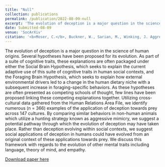 ```yaml
---
title: "Null"
collection: publications
permalink: /publication/2022-08-09-null
excerpt: 'The evolution of deception is a major question in the science of human origins. Several hypotheses have been proposed for its evolution. As part of a suite of cognitive traits, these explanations are often packaged under either the Social Brain Hypothesis, which seeks to explain the current adaptive use of this suite of cognitive traits in human social contexts, and the Foraging Brain Hypothesis, which seeks to explain how external environmental drivers led to a change in the human dietary niche with a subsequent increase in foraging-specific behaviors. As these hypotheses are often presented as competing schools of thought, few lines have been proposed linking these competing explanations together. Utilizing cross-cultural data gathered from the Human Relations Area File, we identify numerous (n = 366) examples of the application of deception towards prey across 147 cultures. By comparing similar behaviors in non-human animals which utilize a hunting strategy known as aggressive mimicry, we suggest a potential pathway through which the evolution of deception may have taken place. Rather than deception evolving within social contexts, we suggest social applications of deception in humans could have evolved from an original context of these applications towards prey. We discuss this framework with regards to the evolution of other mental traits including language, theory of mind, and empathy.'
date: Submitted-08-09
venue: 'SocArXiv'
citation: '<b>Moser, C.</b>, Buckner, W., Sarian, M., Winking, J. Aggressive Mimicry and the Evolution of the Human Cognitive Niche. <i>Submitted.</i>'
---
```

The evolution of deception is a major question in the science of human origins. Several hypotheses have been proposed for its evolution. As part of a suite of cognitive traits, these explanations are often packaged under either the Social Brain Hypothesis, which seeks to explain the current adaptive use of this suite of cognitive traits in human social contexts, and the Foraging Brain Hypothesis, which seeks to explain how external environmental drivers led to a change in the human dietary niche with a subsequent increase in foraging-specific behaviors. As these hypotheses are often presented as competing schools of thought, few lines have been proposed linking these competing explanations together. Utilizing cross-cultural data gathered from the Human Relations Area File, we identify numerous (n = 366) examples of the application of deception towards prey across 147 cultures. By comparing similar behaviors in non-human animals which utilize a hunting strategy known as aggressive mimicry, we suggest a potential pathway through which the evolution of deception may have taken place. Rather than deception evolving within social contexts, we suggest social applications of deception in humans could have evolved from an original context of these applications towards prey. We discuss this framework with regards to the evolution of other mental traits including language, theory of mind, and empathy.

[Download paper here](http://culturologies.co/files/mimicry.pdf)